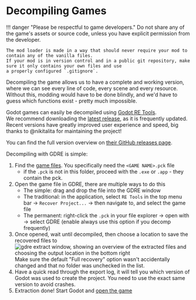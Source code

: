 # Decompiling Games

!!! danger "Please be respectful to game developers." 
    Do not share any of the game's assets or source code, unless you have explicit permission from the developer. 
    
    The mod loader is made in a way that should never require your mod to contain any of the vanilla files.
    If your mod is in version control and in a public git repository, make sure it only contains your own files and use 
    a properly configured `.gitignore`.

Decompiling the game allows us to have a complete and working version, where we can see every line of code, every scene 
and every resource. Without this, modding would have to be done blindly, and we'd have to guess which functions exist - 
pretty much impossible. 

Godot games can easily be decompiled using [Godot RE Tools](https://github.com/GDRETools/gdsdecomp).  
We recommend downloading the [latest release](https://github.com/GDRETools/gdsdecomp/releases/latest), as it is 
frequently updated. Recent versions have greatly improved user experience and speed, big thanks to @nikitalita for 
maintaining the project! 

You can find the full version overview on [their GitHub releases page](https://github.com/GDRETools/gdsdecomp/releases). 

Decompiling with GDRE is simple: 

1. Find the [game files](../file_paths.md#game-files). You specifically need the `<GAME NAME>.pck` file 
    - if the `.pck` is not in this folder, proceed with the `.exe` or `.app` - they contain the pck. 
2. Open the game file in GDRE, there are multiple ways to do this
    - The simple: drag and drop the file into the GDRE window
    - The traditional: in the application, select `RE Tools` in the top menu bar -> `Recover Project...` -> then navigate to, and select the game file
    - The permanent: right-click the `.pck` in your file explorer -> open with -> select GDRE (enable always use this option if you decomp frequently)
3. Once opened, wait until decompiled, then choose a location to save the recovered files to
    ![gdre extract window, showing an overview of the extracted files and choosing the output location in the bottom right](_media/gdre_extract_location.png)
    Make sure the default "Full recovery" option wasn't accidentally changed and that no folder was unchecked in the list.
4. Have a quick read through the export log, it will tell you which version
    of Godot was used to create the project. You need to use the exact same version to avoid crashes. 
5. Extraction done! Start Godot and [open the game](https://docs.godotengine.org/en/stable/tutorials/editor/project_manager.html#opening-and-importing-projects)
